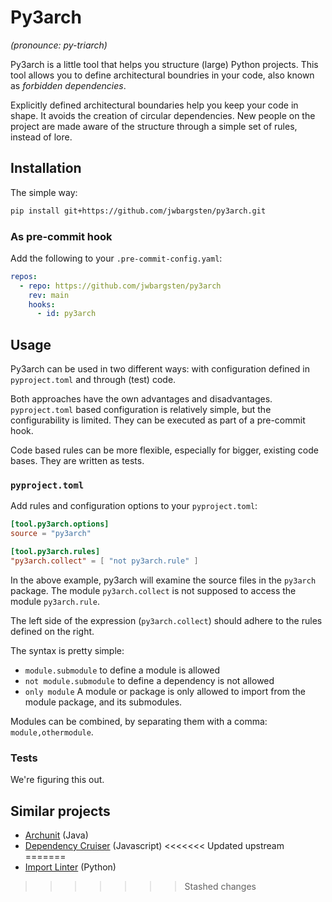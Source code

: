 # Py3arch

_(pronounce: py-triarch)_

Py3arch is a little tool that helps you structure (large) Python projects.
This tool allows you to define architectural boundries in your code, also
known as _forbidden dependencies_.

Explicitly defined architectural boundaries help you keep your code in shape.
It avoids the creation of circular dependencies. New people on the project
are made aware of the structure through a simple set of rules, instead of lore.

## Installation


The simple way:

```sh
pip install git+https://github.com/jwbargsten/py3arch.git
```


### As pre-commit hook

Add the following to your `.pre-commit-config.yaml`:

```yaml
repos:
  - repo: https://github.com/jwbargsten/py3arch
    rev: main
    hooks:
      - id: py3arch
```

## Usage

Py3arch can be used in two different ways: with configuration defined in `pyproject.toml` and
through (test) code.

Both approaches have the own advantages and disadvantages. `pyproject.toml` based configuration
is relatively simple, but the configurability is limited. They can be executed as part of
a pre-commit hook.

Code based rules can be more flexible, especially for bigger, existing code bases. They are
written as tests.

### `pyproject.toml`

Add rules and configuration options to your `pyproject.toml`:

```toml
[tool.py3arch.options]
source = "py3arch"

[tool.py3arch.rules]
"py3arch.collect" = [ "not py3arch.rule" ]
```

In the above example, py3arch will examine the source files in the `py3arch` package.
The module `py3arch.collect` is not supposed to access the module `py3arch.rule`.

The left side of the expression (`py3arch.collect`) should adhere to the rules defined on the right.

The syntax is pretty simple:

* `module.submodule` to define a module is allowed
* `not module.submodule` to define a dependency is not allowed
* `only module` A module or package is only allowed to import from the module package, and its submodules.

Modules can be combined, by separating them with a comma: `module,othermodule`.

### Tests

We're figuring this out.

## Similar projects

* [Archunit](https://www.archunit.org/) (Java)
* [Dependency Cruiser](https://github.com/sverweij/dependency-cruiser) (Javascript)
<<<<<<< Updated upstream
=======
* [Import Linter](https://github.com/seddonym/import-linter) (Python)
>>>>>>> Stashed changes
